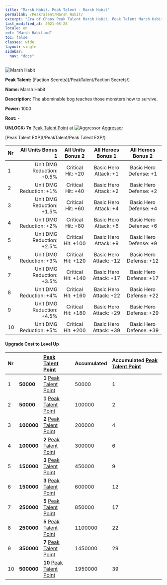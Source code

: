 ```yaml
---
title: "Marsh Habit. Peak Talent - Marsh Habit"
permalink: /PeakTalent/Marsh Habit/
excerpt: "Era of Chaos Peak Talent Marsh Habit. Peak Talent Marsh Habit. Marsh Habit"
last_modified_at: 2021-05-28
locale: en
ref: "Marsh Habit.md"
toc: false
classes: wide
layout: single
sidebar:
  nav: "docs"
---
```


  ![Marsh Habit](/images/pt/talent_3005.png)

  **Peak Talent:** [Faction Secrets](/PeakTalent/Faction Secrets/)

  **Name:** Marsh Habit

  **Description:** The abominable bog teaches those monsters how to survive.

  **Power:** 1000

  **Root:** -

  **UNLOCK: 7x** [Peak Talent Point](/Items/con_934/) at ![Aggressor](/images/pt/talent_3004.png) [Aggressor](/PeakTalent/Aggressor/)

  [Peak Talent EXP](/PeakTalent/Peak Talent EXP/)

  | Nr | All Units Bonus 1 | All Units Bonus 2 | All Heroes Bonus 1 | All Heroes Bonus 2 |
  |:---|--------------:|:-------------:|:-------------:|:-------------:|
  | 1 | Unit DMG Reduction: +0.5% | Critical Hit: +20 | Basic Hero Attack: +1 | Basic Hero Defense: +1 |
  | 2 | Unit DMG Reduction: +1% | Critical Hit: +40 | Basic Hero Attack: +2 | Basic Hero Defense: +2 |
  | 3 | Unit DMG Reduction: +1.5% | Critical Hit: +60 | Basic Hero Attack: +4 | Basic Hero Defense: +4 |
  | 4 | Unit DMG Reduction: +2% | Critical Hit: +80 | Basic Hero Attack: +6 | Basic Hero Defense: +6 |
  | 5 | Unit DMG Reduction: +2.5% | Critical Hit: +100 | Basic Hero Attack: +9 | Basic Hero Defense: +9 |
  | 6 | Unit DMG Reduction: +3% | Critical Hit: +120 | Basic Hero Attack: +12 | Basic Hero Defense: +12 |
  | 7 | Unit DMG Reduction: +3.5% | Critical Hit: +140 | Basic Hero Attack: +17 | Basic Hero Defense: +17 |
  | 8 | Unit DMG Reduction: +4% | Critical Hit: +160 | Basic Hero Attack: +22 | Basic Hero Defense: +22 |
  | 9 | Unit DMG Reduction: +4.5% | Critical Hit: +180 | Basic Hero Attack: +29 | Basic Hero Defense: +29 |
  | 10 | Unit DMG Reduction: +5% | Critical Hit: +200 | Basic Hero Attack: +39 | Basic Hero Defense: +39 |


#### Upgrade Cost to Level Up

  | Nr | <i class="fas fa-coins"/> | [Peak Talent Point](/Items/con_934/) | Accumulated <i class="fas fa-coins"/> | Accumulated [Peak Talent Point](/Items/con_934/) |
  |:---|:--------------|:-------------|:-------------|:-------------|
  | 1 | **50000** | **1** [Peak Talent Point](/Items/con_934/) | 50000 | 1 |
  | 2 | **50000** | **1** [Peak Talent Point](/Items/con_934/) | 100000 | 2 |
  | 3 | **100000** | **2** [Peak Talent Point](/Items/con_934/) | 200000 | 4 |
  | 4 | **100000** | **2** [Peak Talent Point](/Items/con_934/) | 300000 | 6 |
  | 5 | **150000** | **3** [Peak Talent Point](/Items/con_934/) | 450000 | 9 |
  | 6 | **150000** | **3** [Peak Talent Point](/Items/con_934/) | 600000 | 12 |
  | 7 | **250000** | **5** [Peak Talent Point](/Items/con_934/) | 850000 | 17 |
  | 8 | **250000** | **5** [Peak Talent Point](/Items/con_934/) | 1100000 | 22 |
  | 9 | **350000** | **7** [Peak Talent Point](/Items/con_934/) | 1450000 | 29 |
  | 10 | **500000** | **10** [Peak Talent Point](/Items/con_934/) | 1950000 | 39 |
